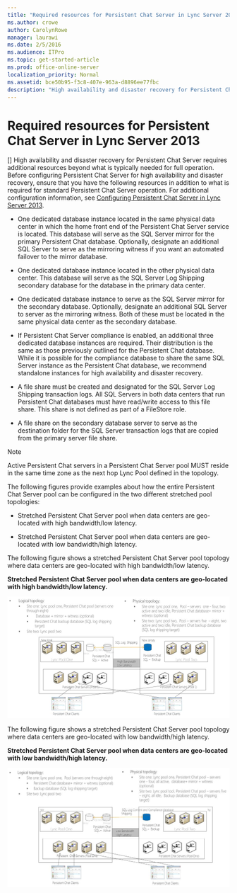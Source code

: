 ```yaml
---
title: "Required resources for Persistent Chat Server in Lync Server 2013"
ms.author: crowe
author: CarolynRowe
manager: laurawi
ms.date: 2/5/2016
ms.audience: ITPro
ms.topic: get-started-article
ms.prod: office-online-server
localization_priority: Normal
ms.assetid: bce50b95-f3c8-407e-963a-d8896ee77fbc
description: "High availability and disaster recovery for Persistent Chat Server requires additional resources beyond what is typically needed for full operation. Before configuring Persistent Chat Server for high availability and disaster recovery, ensure that you have the following resources in addition to what is required for standard Persistent Chat Server operation. For additional configuration information, see Configuring Persistent Chat Server in Lync Server 2013."
---
```


# Required resources for Persistent Chat Server in Lync Server 2013
[]
High availability and disaster recovery for Persistent Chat Server requires additional resources beyond what is typically needed for full operation. Before configuring Persistent Chat Server for high availability and disaster recovery, ensure that you have the following resources in addition to what is required for standard Persistent Chat Server operation. For additional configuration information, see [Configuring Persistent Chat Server in Lync Server 2013](configuring-persistent-chat-server.md).
  
- One dedicated database instance located in the same physical data center in which the home front end of the Persistent Chat Server service is located. This database will serve as the SQL Server mirror for the primary Persistent Chat database. Optionally, designate an additional SQL Server to serve as the mirroring witness if you want an automated failover to the mirror database.
    
- One dedicated database instance located in the other physical data center. This database will serve as the SQL Server Log Shipping secondary database for the database in the primary data center.
    
- One dedicated database instance to serve as the SQL Server mirror for the secondary database. Optionally, designate an additional SQL Server to server as the mirroring witness. Both of these must be located in the same physical data center as the secondary database.
    
- If Persistent Chat Server compliance is enabled, an additional three dedicated database instances are required. Their distribution is the same as those previously outlined for the Persistent Chat database. While it is possible for the compliance database to share the same SQL Server instance as the Persistent Chat database, we recommend standalone instances for high availability and disaster recovery.
    
- A file share must be created and designated for the SQL Server Log Shipping transaction logs. All SQL Servers in both data centers that run Persistent Chat databases must have read/write access to this file share. This share is not defined as part of a FileStore role.
    
- A file share on the secondary database server to serve as the destination folder for the SQL Server transaction logs that are copied from the primary server file share.
    
> [!NOTE]
> Active Persistent Chat servers in a Persistent Chat Server pool MUST reside in the same time zone as the next hop Lync Pool defined in the topology. 
  
The following figures provide examples about how the entire Persistent Chat Server pool can be configured in the two different stretched pool topologies:
  
- Stretched Persistent Chat Server pool when data centers are geo-located with high bandwidth/low latency.
    
- Stretched Persistent Chat Server pool when data centers are geo-located with low bandwidth/high latency.
    
The following figure shows a stretched Persistent Chat Server pool topology where data centers are geo-located with high bandwidth/low latency.
  
**Stretched Persistent Chat Server pool when data centers are geo-located with high bandwidth/low latency.**

![Persistent Chat Server pool HBW configuration exam](media/Deploy_PCS_Topo_StretchPool_HighBW_LowLat.jpg)
  
The following figure shows a stretched Persistent Chat Server pool topology where data centers are geo-located with low bandwidth/high latency.
  
**Stretched Persistent Chat Server pool when data centers are geo-located with low bandwidth/high latency.**

![Persistent Chat Server pool LBW configuration exam](media/Deploy_PCS_Topo_StretchPool_LowBW_HighLat.jpg)
  


